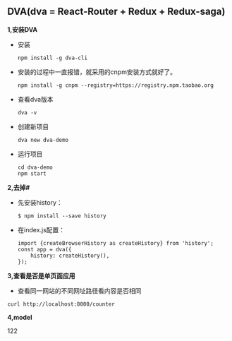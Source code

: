 ## DVA(dva = React-Router + Redux + Redux-saga)

**1,安装DVA**

 * 安装

	`npm install -g dva-cli`

 * 安装的过程中一直报错，就采用的cnpm安装方式就好了。

	 `npm install -g cnpm --registry=https://registry.npm.taobao.org `

 * 查看dva版本

 	 `dva -v`

 * 创建新项目

 	 `dva new dva-demo`

 * 运行项目

	 ```
	 cd dva-demo
	 npm start
	 ```

**2,去掉#**

* 先安装history：

	`$ npm install --save history`
* 在index.js配置：

	```
	import {createBrowserHistory as createHistory} from 'history';
	const app = dva({
		history: createHistory(),
	});
	```
**3,查看是否是单页面应用**

* 查看同一网站的不同网址路径看内容是否相同

`curl http://localhost:8000/counter`

**4,model**

122
